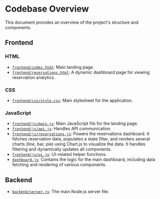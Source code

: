 # Codebase Overview

This document provides an overview of the project's structure and components.

## Frontend

### HTML
- [`frontend/index.html`](./frontend/index.html): Main landing page.
- [`frontend/reservations.html`](./frontend/reservations.html): A dynamic dashboard page for viewing reservation analytics.

### CSS
- [`frontend/css/style.css`](./frontend/css/style.css): Main stylesheet for the application.

### JavaScript
- [`frontend/js/main.js`](./frontend/js/main.js): Main JavaScript file for the landing page.
- [`frontend/js/api.js`](./frontend/js/api.js): Handles API communication.
- [`frontend/js/reservations.js`](./frontend/js/reservations.js): Powers the reservations dashboard. It fetches reservation data, populates a state filter, and renders several charts (line, bar, pie) using Chart.js to visualize the data. It handles filtering and dynamically updates all components.
- [`frontend/js/ui.js`](./frontend/js/ui.js): UI-related helper functions.
- [`dashboard.js`](./dashboard.js): Contains the logic for the main dashboard, including data fetching and rendering of various components.

## Backend
- [`backend/server.js`](./backend/server.js): The main Node.js server file.
